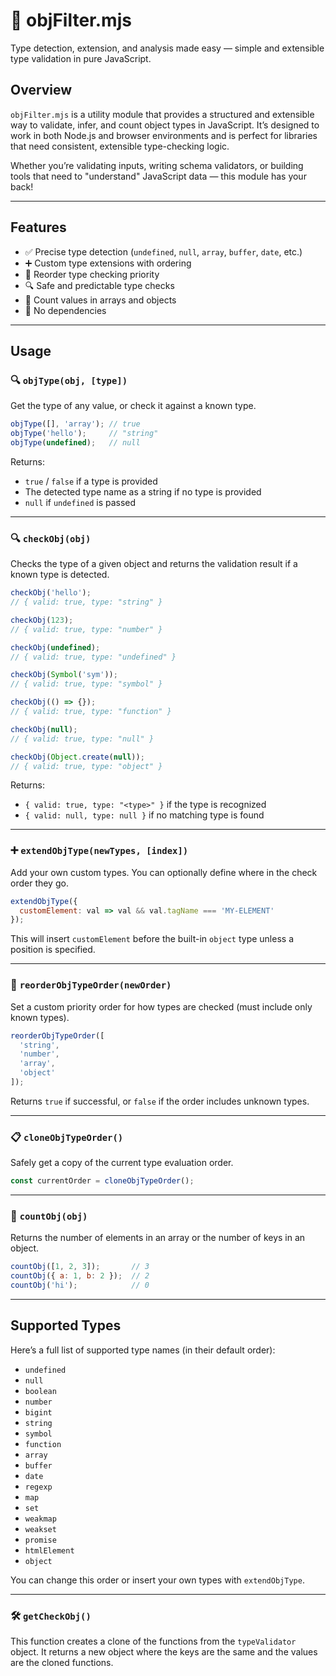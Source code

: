 # 🧠 objFilter.mjs

Type detection, extension, and analysis made easy — simple and extensible type validation in pure JavaScript.

## Overview

`objFilter.mjs` is a utility module that provides a structured and extensible way to validate, infer, and count object types in JavaScript. It’s designed to work in both Node.js and browser environments and is perfect for libraries that need consistent, extensible type-checking logic.

Whether you’re validating inputs, writing schema validators, or building tools that need to "understand" JavaScript data — this module has your back!

---

## Features

- ✅ Precise type detection (`undefined`, `null`, `array`, `buffer`, `date`, etc.)
- ➕ Custom type extensions with ordering
- 🔄 Reorder type checking priority
- 🔍 Safe and predictable type checks
- 🧮 Count values in arrays and objects
- 🚫 No dependencies

---

## Usage

### 🔍 `objType(obj, [type])`

Get the type of any value, or check it against a known type.

```js
objType([], 'array'); // true
objType('hello');     // "string"
objType(undefined);   // null
```

Returns:
- `true` / `false` if a type is provided
- The detected type name as a string if no type is provided
- `null` if `undefined` is passed

---

### 🔍 `checkObj(obj)`

Checks the type of a given object and returns the validation result if a known type is detected.

```js
checkObj('hello');
// { valid: true, type: "string" }

checkObj(123);
// { valid: true, type: "number" }

checkObj(undefined);
// { valid: true, type: "undefined" }

checkObj(Symbol('sym'));
// { valid: true, type: "symbol" }

checkObj(() => {});
// { valid: true, type: "function" }

checkObj(null);
// { valid: true, type: "null" }

checkObj(Object.create(null));
// { valid: true, type: "object" }
```

Returns:
- `{ valid: true, type: "<type>" }` if the type is recognized
- `{ valid: null, type: null }` if no matching type is found

---

### ➕ `extendObjType(newTypes, [index])`

Add your own custom types. You can optionally define where in the check order they go.

```js
extendObjType({
  customElement: val => val && val.tagName === 'MY-ELEMENT'
});
```

This will insert `customElement` before the built-in `object` type unless a position is specified.

---

### 🔁 `reorderObjTypeOrder(newOrder)`

Set a custom priority order for how types are checked (must include only known types).

```js
reorderObjTypeOrder([
  'string',
  'number',
  'array',
  'object'
]);
```

Returns `true` if successful, or `false` if the order includes unknown types.

---

### 📋 `cloneObjTypeOrder()`

Safely get a copy of the current type evaluation order.

```js
const currentOrder = cloneObjTypeOrder();
```

---

### 🧮 `countObj(obj)`

Returns the number of elements in an array or the number of keys in an object.

```js
countObj([1, 2, 3]);       // 3
countObj({ a: 1, b: 2 });  // 2
countObj('hi');            // 0
```

---

## Supported Types

Here’s a full list of supported type names (in their default order):

- `undefined`
- `null`
- `boolean`
- `number`
- `bigint`
- `string`
- `symbol`
- `function`
- `array`
- `buffer`
- `date`
- `regexp`
- `map`
- `set`
- `weakmap`
- `weakset`
- `promise`
- `htmlElement`
- `object`

You can change this order or insert your own types with `extendObjType`.

---

### 🛠️ `getCheckObj()`

This function creates a clone of the functions from the `typeValidator` object. It returns a new object where the keys are the same and the values are the cloned functions.
